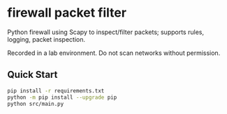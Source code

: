 # firewall packet filter

Python firewall using Scapy to inspect/filter packets; supports rules, logging, packet inspection.

Recorded in a lab environment. Do not scan networks without permission.

## Quick Start
```bash
pip install -r requirements.txt
python -m pip install --upgrade pip
python src/main.py
```
